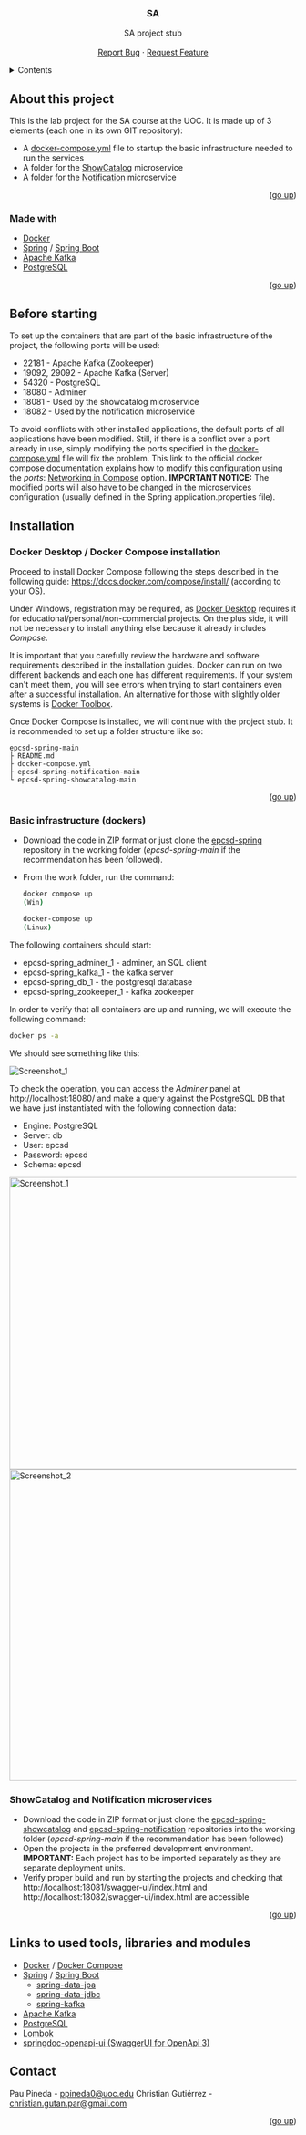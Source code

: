 <div id="top"></div>
<!--
*** Made using the Best-README-Template
*** https://github.com/othneildrew/Best-README-Template/blob/master/README.md
-->


<!-- PROJECT LOGO -->
<br />
<div align="center">
  <h3 align="center">SA</h3>

  <p align="center">
    SA project stub
    <br />
    <br />
    <a href="https://github.com/ppinedar/epcsd-spring/issues">Report Bug</a>
    ·
    <a href="https://github.com/ppinedar/epcsd-spring/issues">Request Feature</a>
  </p>
</div>



<!-- TABLE OF CONTENTS -->
<details>
  <summary>Contents</summary>
  <ol>
    <li>
      <a href="#about-this-project">About this project</a>
      <ul>
        <li><a href="#made-with">Made with</a></li>
      </ul>
    </li>
    <li>
      <a href="#before-starting">Before starting</a>
    </li>
    <li>
      <a href="#installation">Tnstallation</a>
      <ul>
        <li><a href="#docker-desktop--docker-compose-installation">Docker Desktop / Docker Compose installation</a></li>
        <li><a href="#basic-infrastructure-dockers">Basic infrastructure (dockers)</a></li>
        <li><a href="#showcatalog-and-notification-microservices">ShowCatalog and Notification microservices</a></li>
      </ul>
    </li>
    <li><a href="#links-to-used-tools-libraries-and-modules">Links to used tools, libraries and modules</a></li>
    <li><a href="#contact">Contact</a></li>
  </ol>
</details>

<!-- About this project -->
## About this project

This is the lab project for the SA course at the UOC. It is made up of 3 elements (each one in its own GIT repository):

* A <a href="https://github.com/ppinedar/epcsd-spring/blob/main/docker-compose.yml">docker-compose.yml</a> file to startup the basic infrastructure needed to run the services
* A folder for the <a href="https://github.com/ppinedar/epcsd-spring-showcatalog">ShowCatalog</a> microservice
* A folder for the <a href="https://github.com/ppinedar/epcsd-spring-notification">Notification</a> microservice

<p align="right">(<a href="#top">go up</a>)</p>


### Made with

* [Docker](https://www.docker.com/)
* [Spring](https://spring.io/) / [Spring Boot](https://spring.io/projects/spring-boot)
* [Apache Kafka](https://kafka.apache.org/)
* [PostgreSQL](https://www.postgresql.org/)

<p align="right">(<a href="#top">go up</a>)</p>


## Before starting

To set up the containers that are part of the basic infrastructure of the project, the following ports will be used:

* 22181 - Apache Kafka (Zookeeper)
* 19092, 29092 - Apache Kafka (Server)
* 54320 - PostgreSQL
* 18080 - Adminer
* 18081 - Used by the showcatalog microservice
* 18082 - Used by the notification microservice

To avoid conflicts with other installed applications, the default ports of all applications have been modified. Still, if there is a conflict over a port already in use, simply modifying the ports specified in the [docker-compose.yml](https://github.com/ppinedar/epcsd-spring/blob/main/docker-compose.yml) file will fix the problem. This link to the official docker compose documentation explains how to modify this configuration using the _ports_: [Networking in Compose](https://docs.docker.com/compose/networking/) option.
__IMPORTANT NOTICE:__ The modified ports will also have to be changed in the microservices configuration (usually defined in the Spring application.properties file).


## Installation

### Docker Desktop / Docker Compose installation

Proceed to install Docker Compose following the steps described in the following guide: https://docs.docker.com/compose/install/ (according to your OS).

Under Windows, registration may be required, as <a href="https://docs.docker.com/desktop/windows/install/">Docker Desktop</a>  requires it for educational/personal/non-commercial projects. On the plus side, it will not be necessary to install anything else because it already includes _Compose_.

It is important that you carefully review the hardware and software requirements described in the installation guides. Docker can run on two different backends and each one has different requirements. If your system can't meet them, you will see errors when trying to start containers even after a successful installation. An alternative for those with slightly older systems is <a href="https://www.how2shout.com/how-to/how-to-install-docker-toolbox-using-chocolatey-choco-on-windows-10.html">Docker Toolbox</a>.

Once Docker Compose is installed, we will continue with the project stub. It is recommended to set up a folder structure like so:

```
epcsd-spring-main
├ README.md
├ docker-compose.yml
├ epcsd-spring-notification-main
└ epcsd-spring-showcatalog-main
```

<p align="right">(<a href="#top">go up</a>)</p>


### Basic infrastructure (dockers)

* Download the code in ZIP format or just clone the <a href="https://github.com/ppinedar/epcsd-spring">epcsd-spring</a> repository in the working folder (_epcsd-spring-main_ if the recommendation has been followed).

* From the work folder, run the command:

  ```sh
  docker compose up
  (Win)
  ```
  ```sh
  docker-compose up
  (Linux)
  ```
  
The following containers should start:

* epcsd-spring_adminer_1 - adminer, an SQL client
* epcsd-spring_kafka_1 - the kafka server
* epcsd-spring_db_1 - the postgresql database
* epcsd-spring_zookeeper_1 - kafka zookeeper

In order to verify that all containers are up and running, we will execute the following command:

  ```sh
  docker ps -a
  ```
  
  
We should see something like this:

![Screenshot_1](https://user-images.githubusercontent.com/72941559/155118965-78bfa6f1-24e0-461c-92c4-63df919d2ac1.png)

To check the operation, you can access the _Adminer_ panel at http://localhost:18080/ and make a query against the PostgreSQL DB that we have just instantiated with the following connection data:

* Engine: PostgreSQL
* Server: db
* User: epcsd
* Password: epcsd
* Schema: epcsd

<img width="513" alt="Screenshot_1" src="https://user-images.githubusercontent.com/72941559/156942365-9aa515cc-52fd-4c02-a21e-880911269985.png">

<img width="546" alt="Screenshot_2" src="https://user-images.githubusercontent.com/72941559/156942408-cbcb773d-b33d-406c-ba37-db980e3dbf64.png">


### ShowCatalog and Notification microservices

* Download the code in ZIP format or just clone the <a href="https://github.com/ppinedar/epcsd-spring-showcatalog">epcsd-spring-showcatalog</a> and <a href="https://github.com/ppinedar/epcsd-spring-notification">epcsd-spring-notification</a> repositories into the working folder (_epcsd-spring-main_ if the recommendation has been followed)
* Open the projects in the preferred development environment. __IMPORTANT:__ Each project has to be imported separately as they are separate deployment units.
* Verify proper build and run by starting the projects and checking that http://localhost:18081/swagger-ui/index.html and http://localhost:18082/swagger-ui/index.html are accessible

<p align="right">(<a href="#top">go up</a>)</p>


## Links to used tools, libraries and modules

* [Docker](https://www.docker.com/) / [Docker Compose](https://github.com/docker/compose)
* [Spring](https://spring.io/) / [Spring Boot](https://spring.io/projects/spring-boot)
  * [spring-data-jpa](https://spring.io/projects/spring-data-jpa)
  * [spring-data-jdbc](https://spring.io/projects/spring-data-jdbc)
  * [spring-kafka](https://spring.io/projects/spring-kafka)
* [Apache Kafka](https://kafka.apache.org/)
* [PostgreSQL](https://www.postgresql.org/)
* [Lombok](https://projectlombok.org/)
* [springdoc-openapi-ui (SwaggerUI for OpenApi 3)](https://github.com/springdoc/springdoc-openapi)


## Contact

Pau Pineda - ppineda0@uoc.edu
Christian Gutiérrez - christian.gutan.par@gmail.com

<p align="right">(<a href="#top">go up</a>)</p>
